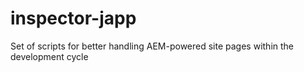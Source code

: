 # inspector-japp
Set of scripts for better handling AEM-powered site pages within the development cycle

